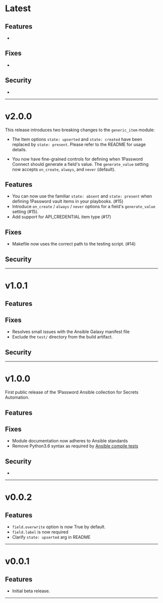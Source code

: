 [//]: # (START/LATEST)
# Latest

## Features
 * 

## Fixes
 * 

## Security
 * 

---

[//]: # (START/v2.0.0)
# v2.0.0

This release introduces two breaking changes to the `generic_item` module:

- The Item options `state: upserted` and `state: created` have been replaced by `state: present`. Please refer to the README for usage details.

- You now have fine-grained controls for defining when 1Password Connect should generate a field's value. The `generate_value` setting now accepts `on_create`, `always`, and `never` (default).

## Features
[//]: # (* A user-friendly description of a new feature. {issue-number})
  * You can now use the familiar `state: absent` and `state: present` when defining 1Password vault items in your playbooks. (#15)
  * Introduce `on_create` / `always` / `never` options for a field's `generate_value` setting (#15).
  * Add support for API_CREDENTIAL item type (#17)


## Fixes
[//]: # (* A user-friendly description of a fix. {issue-number})

 * Makefile now uses the correct path to the testing script. (#14)

## Security
[//]: # (* A user-friendly description of a security fix. {issue-number})

---

[//]: # (START/v1.0.1)
# v1.0.1

## Features
[//]: # (* A user-friendly description of a new feature. {issue-number})

## Fixes
[//]: # (* A user-friendly description of a fix. {issue-number})
* Resolves small issues with the Ansible Galaxy manifest file
* Exclude the `test/` directory from the build artifact.

## Security
[//]: # (* A user-friendly description of a security fix. {issue-number})

---

[//]: # (START/v1.0.0)
# v1.0.0

First public release of the 1Password Ansible collection for Secrets Automation.

## Features

## Fixes
* Module documentation now adheres to Ansible standards
* Remove Python3.6 syntax as required by [Ansible compile tests](https://docs.ansible.com/ansible/latest/dev_guide/testing_compile.html#testing-compile)

## Security
* 

---

[//]: # (START/v0.0.2)
# v0.0.2

## Features
* `field.overwrite` option is now True by default.
* `field.label` is now required
* Clarify `state: upserted` arg in README

---

[//]: # (START/v0.0.1)
# v0.0.1

## Features
* Initial beta release.

---
